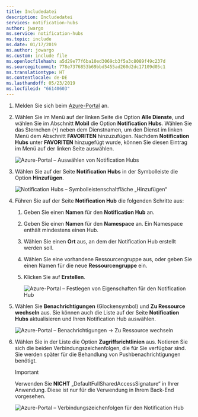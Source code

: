 ```yaml
---
title: Includedatei
description: Includedatei
services: notification-hubs
author: jwargo
ms.service: notification-hubs
ms.topic: include
ms.date: 01/17/2019
ms.author: jowargo
ms.custom: include file
ms.openlocfilehash: a5d29e77f6ba10ed3069cb3f5a3c8089f49c237d
ms.sourcegitcommit: 778e7376853b69bbd5455ad260d2dc17109d05c1
ms.translationtype: HT
ms.contentlocale: de-DE
ms.lasthandoff: 05/23/2019
ms.locfileid: "66140603"
---
```

1. Melden Sie sich beim [Azure-Portal](https://portal.azure.com) an.
2. Wählen Sie im Menü auf der linken Seite die Option **Alle Dienste**, und wählen Sie im Abschnitt **Mobil** die Option **Notification Hubs**. Wählen Sie das Sternchen (`*`) neben dem Dienstnamen, um den Dienst im linken Menü dem Abschnitt **FAVORITEN** hinzuzufügen. Nachdem **Notification Hubs** unter **FAVORITEN** hinzugefügt wurde, können Sie diesen Eintrag im Menü auf der linken Seite auswählen. 

      ![Azure-Portal – Auswählen von Notification Hubs](./media/notification-hubs-portal-create-new-hub/all-services-select-notification-hubs.png)
3. Wählen Sie auf der Seite **Notification Hubs** in der Symbolleiste die Option **Hinzufügen**. 

      ![Notification Hubs – Symbolleistenschaltfläche „Hinzufügen“](./media/notification-hubs-portal-create-new-hub/add-toolbar-button.png)
4. Führen Sie auf der Seite **Notification Hub** die folgenden Schritte aus: 
    1. Geben Sie einen **Namen** für den **Notification Hub** an.  
    2. Geben Sie einen **Namen** für den **Namespace** an. Ein Namespace enthält mindestens einen Hub. 
    3. Wählen Sie einen **Ort** aus, an dem der Notification Hub erstellt werden soll. 
    4. Wählen Sie eine vorhandene Ressourcengruppe aus, oder geben Sie einen Namen für die neue **Ressourcengruppe** ein.
    5. Klicken Sie auf **Erstellen**. 

        ![Azure-Portal – Festlegen von Eigenschaften für den Notification Hub](./media/notification-hubs-portal-create-new-hub/notification-hubs-azure-portal-settings.png)
4. Wählen Sie **Benachrichtigungen** (Glockensymbol) und **Zu Ressource wechseln** aus. Sie können auch die Liste auf der Seite **Notification Hubs** aktualisieren und Ihren Notification Hub auswählen. 

      ![Azure-Portal – Benachrichtigungen -> Zu Ressource wechseln](./media/notification-hubs-portal-create-new-hub/go-to-notification-hub.png)
5. Wählen Sie in der Liste die Option **Zugriffsrichtlinien** aus. Notieren Sie sich die beiden Verbindungszeichenfolgen, die für Sie verfügbar sind. Sie werden später für die Behandlung von Pushbenachrichtigungen benötigt.

      >[!IMPORTANT]
      >Verwenden Sie **NICHT** „DefaultFullSharedAccessSignature“ in Ihrer Anwendung. Diese ist nur für die Verwendung in Ihrem Back-End vorgesehen.
      >

      ![Azure-Portal – Verbindungszeichenfolgen für den Notification Hub](./media/notification-hubs-portal-create-new-hub/notification-hubs-connection-strings-portal.png)
